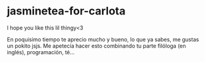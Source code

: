 # jasminetea-for-carlota
I hope you like this lil thingy&lt;3

En poquisimo tiempo te aprecio mucho y bueno, lo que ya sabes, me gustas un pokito jsjs. Me apetecía hacer esto combinando tu parte filóloga (en inglés), programación, té...
